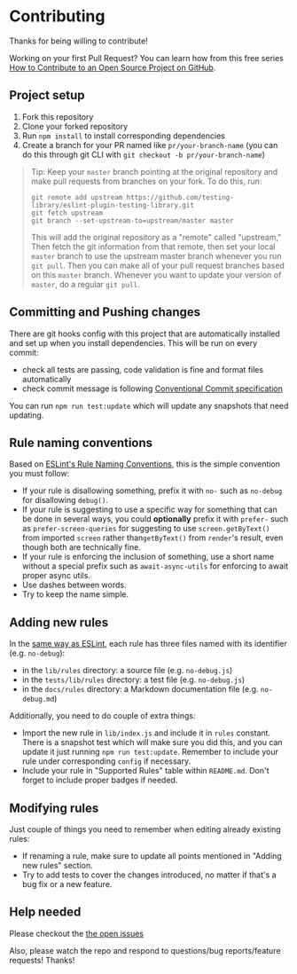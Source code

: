 # Contributing

Thanks for being willing to contribute!

Working on your first Pull Request? You can learn how from this free series
[How to Contribute to an Open Source Project on GitHub](https://egghead.io/series/how-to-contribute-to-an-open-source-project-on-github).

## Project setup

1. Fork this repository
2. Clone your forked repository
3. Run `npm install` to install corresponding dependencies
4. Create a branch for your PR named like `pr/your-branch-name` (you can do this through git CLI with `git checkout -b pr/your-branch-name`)

> Tip: Keep your `master` branch pointing at the original repository and make
> pull requests from branches on your fork. To do this, run:
>
> ```
> git remote add upstream https://github.com/testing-library/eslint-plugin-testing-library.git
> git fetch upstream
> git branch --set-upstream-to=upstream/master master
> ```
>
> This will add the original repository as a "remote" called "upstream," Then
> fetch the git information from that remote, then set your local `master`
> branch to use the upstream master branch whenever you run `git pull`. Then you
> can make all of your pull request branches based on this `master` branch.
> Whenever you want to update your version of `master`, do a regular `git pull`.

## Committing and Pushing changes

There are git hooks config with this project that are automatically installed
and set up when you install dependencies. This will be run on every commit:

- check all tests are passing, code validation is fine and format files automatically
- check commit message is following [Conventional Commit specification](https://www.conventionalcommits.org/en/v1.0.0/)

You can run `npm run test:update` which will update any snapshots that need updating.

## Rule naming conventions

Based on [ESLint's Rule Naming Conventions](https://eslint.org/docs/developer-guide/working-with-rules#rule-naming-conventions), this is the simple convention you must follow:

- If your rule is disallowing something, prefix it with `no-` such as `no-debug`
  for disallowing `debug()`.
- If your rule is suggesting to use a specific way for something that can be
  done in several ways, you could **optionally** prefix it with `prefer-` such as
  `prefer-screen-queries` for suggesting to use `screen.getByText()` from
  imported `screen` rather than`getByText()` from `render`'s result,
  even though both are technically fine.
- If your rule is enforcing the inclusion of something, use a short name without a special prefix such as `await-async-utils` for enforcing to await proper async utils.
- Use dashes between words.
- Try to keep the name simple.

## Adding new rules

In the [same way as ESLint](https://eslint.org/docs/developer-guide/working-with-rules),
each rule has three files named with its identifier (e.g. `no-debug`):

- in the `lib/rules` directory: a source file (e.g. `no-debug.js`)
- in the `tests/lib/rules` directory: a test file (e.g. `no-debug.js`)
- in the `docs/rules` directory: a Markdown documentation file (e.g. `no-debug.md`)

Additionally, you need to do couple of extra things:

- Import the new rule in `lib/index.js` and include it
  in `rules` constant. There is a snapshot test which will make sure you did
  this, and you can update it just running `npm run test:update`.
  Remember to include your rule under corresponding `config` if necessary.
- Include your rule in "Supported Rules" table within `README.md`.
  Don't forget to include proper badges if needed.

## Modifying rules

Just couple of things you need to remember when editing already existing rules:

- If renaming a rule, make sure to update all points mentioned in
  "Adding new rules" section.
- Try to add tests to cover the changes introduced, no matter if that's
  a bug fix or a new feature.

## Help needed

Please checkout the [the open issues](https://github.com/testing-library/eslint-plugin-testing-library/issues)

Also, please watch the repo and respond to questions/bug reports/feature requests! Thanks!
